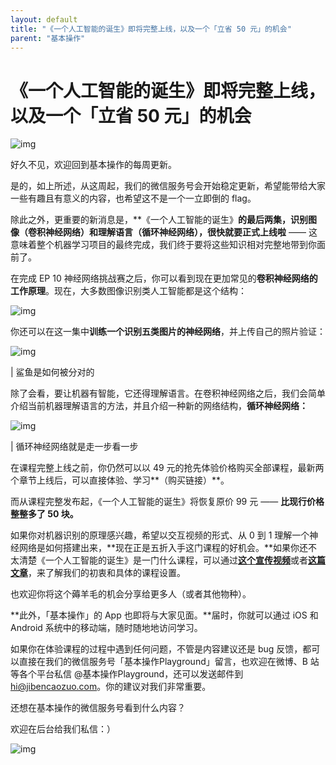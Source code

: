 ```yaml
---
layout: default
title: "《一个人工智能的诞生》即将完整上线，以及一个「立省 50 元」的机会"
parent: "基本操作"
---
```


# 《一个人工智能的诞生》即将完整上线，以及一个「立省 50 元」的机会

![img](https://i.loli.net/2021/10/03/ojbM1ePgLJzpsvG.png)

好久不见，欢迎回到基本操作的每周更新。

是的，如上所述，从这周起，我们的微信服务号会开始稳定更新，希望能带给大家一些有趣且有意义的内容，也希望这不是一个一立即倒的 flag。

除此之外，更重要的新消息是，**《一个人工智能的诞生》**的最后两集，识别图像（卷积神经网络）和理解语言（循环神经网络），很快就要正式上线啦** —— 这意味着整个机器学习项目的最终完成，我们终于要将这些知识相对完整地带到你面前了。

在完成 EP 10 神经网络挑战赛之后，你可以看到现在更加常见的**卷积神经网络的工作原理**。现在，大多数图像识别类人工智能都是这个结构：

![img](https://i.loli.net/2021/10/03/pYlCrwm79ns3uc1.gif)

你还可以在这一集中**训练一个识别五类图片的神经网络**，并上传自己的照片验证：

![img](https://i.loli.net/2021/10/03/7FgWsIlrHebVoum.gif)

| 鲨鱼是如何被分对的

除了会看，要让机器有智能，它还得理解语言。在卷积神经网络之后，我们会简单介绍当前机器理解语言的方法，并且介绍一种新的网络结构，**循环神经网络：**

![img](https://i.loli.net/2021/10/03/4GPz9TChE75Ufap.gif)

| 循环神经网络就是走一步看一步

在课程完整上线之前，你仍然可以以 49 元的抢先体验价格购买全部课程，最新两个章节上线后，可以直接体验、学习**（购买链接）**。

而从课程完整发布起，《一个人工智能的诞生》将恢复原价 99 元 —— **比现行价格整整多了 50 块。**

如果你对机器识别的原理感兴趣，希望以交互视频的形式、从 0 到 1 理解一个神经网络是如何搭建出来，**现在正是五折入手这门课程的好机会。**如果你还不太清楚《一个人工智能的诞生》是一门什么课程，可以通过[**这个宣传视频**](https://mp.weixin.qq.com/s?__biz=MzkxMjAwOTIzOQ==&mid=2247483725&idx=2&sn=630c1dd4ca83047b7619b3955582cec1&chksm=c1123035f665b92344e8ec4da4229dd75c4e7877e8713605faa00752df0620035a4360b3126d&token=736996622&lang=zh_CN&scene=21#wechat_redirect)或者[**这篇文章**](https://mp.weixin.qq.com/s?__biz=MzkxMjAwOTIzOQ==&mid=2247483725&idx=1&sn=a534ed2e3d40b2facc0c6f07b02d2fd1&chksm=c1123035f665b92304190e0c2dfb485d3ecc115ff6f2f99e17ceb36f288c0e67fad81025b964&token=736996622&lang=zh_CN&scene=21#wechat_redirect)，来了解我们的初衷和具体的课程设置。

也欢迎你将这个薅羊毛的机会分享给更多人（或者其他物种）。

**此外，「基本操作」的 App 也即将与大家见面。**届时，你就可以通过 iOS 和 Android 系统中的移动端，随时随地地访问学习。

如果你在体验课程的过程中遇到任何问题，不管是内容建议还是 bug 反馈，都可以直接在我们的微信服务号「基本操作Playground」留言，也欢迎在微博、B 站等各个平台私信 @基本操作Playground，还可以发送邮件到 hi@jibencaozuo.com。你的建议对我们非常重要。

还想在基本操作的微信服务号看到什么内容？

欢迎在后台给我们私信：）

![img](https://i.loli.net/2021/10/03/UxhTufj6sKJ98yv.gif)
